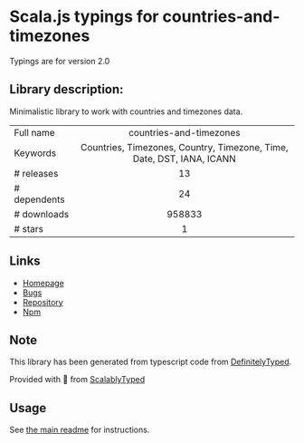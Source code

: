 
# Scala.js typings for countries-and-timezones

Typings are for version 2.0

## Library description:
Minimalistic library to work with countries and timezones data.

|                    |                 |
| ------------------ | :-------------: |
| Full name          | countries-and-timezones |
| Keywords           | Countries, Timezones, Country, Timezone, Time, Date, DST, IANA, ICANN |
| # releases         | 13 |
| # dependents       | 24 |
| # downloads        | 958833 |
| # stars            | 1 |

## Links
- [Homepage](https://github.com/manuelmhtr/countries-and-timezones#readme)
- [Bugs](https://github.com/manuelmhtr/countries-and-timezones/issues)
- [Repository](https://github.com/manuelmhtr/countries-and-timezones)
- [Npm](https://www.npmjs.com/package/countries-and-timezones)
    


## Note
This library has been generated from typescript code from [DefinitelyTyped](https://definitelytyped.org).

Provided with :purple_heart: from [ScalablyTyped](https://github.com/oyvindberg/ScalablyTyped)

## Usage
See [the main readme](../../readme.md) for instructions.


